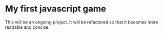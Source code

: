 # My first javascript game
This will be an ongoing project. 
It will be refactored so that it becomes more readable and concise.
